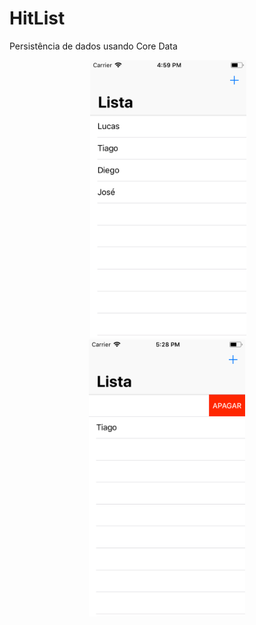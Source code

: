 # HitList

<p>
  Persistência de dados usando Core Data
</p>

<p align="center">
  <img src="https://github.com/lucabelezal/HitListCoreData/blob/master/img/img_01.png" width="250" hspace="50"/>
  
  <img src="https://github.com/lucabelezal/HitListCoreData/blob/master/img/img_02.png" width="250"/>
</p>
